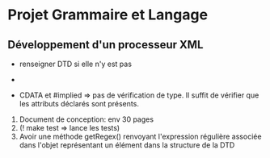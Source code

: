 Projet Grammaire et Langage
===========================

Développement d'un processeur XML
---------------------------------

- renseigner DTD si elle n'y est pas
- 



- CDATA et #implied => pas de vérification de type. Il suffit de vérifier que les attributs déclarés sont présents.


1. Document de conception: env 30 pages
2. (! make test => lance les tests)
3. Avoir une méthode getRegex() renvoyant l'expression régulière associée dans l'objet représentant un élément dans la structure de la DTD
